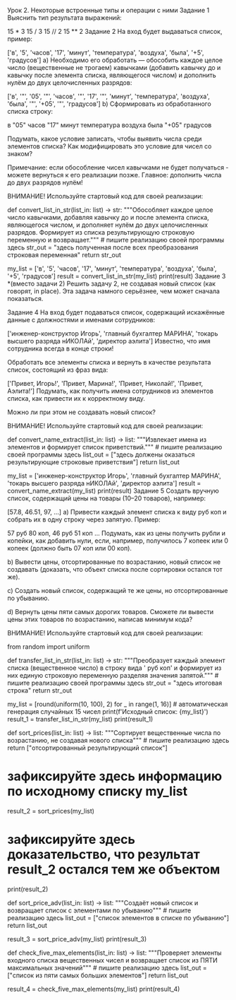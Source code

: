 Урок 2. Некоторые встроенные типы и операции с ними
Задание 1
Выяснить тип результата выражений:

15 * 3
15 / 3
15 // 2
15 ** 2
Задание 2
На вход будет выдаваться список, пример:

['в', '5', 'часов', '17', 'минут', 'температура', 'воздуха', 'была', '+5', 'градусов']
a) Необходимо его обработать — обособить каждое целое число (вещественные не трогаем) кавычками (добавить кавычку до и кавычку после элемента списка, являющегося числом) и дополнить нулём до двух целочисленных разрядов:

['в', '"', '05', '"', 'часов', '"', '17', '"', 'минут', 'температура', 'воздуха', 'была', '"', '+05', '"', 'градусов']
b) Сформировать из обработанного списка строку:

в "05" часов "17" минут температура воздуха была "+05" градусов

Подумать, какое условие записать, чтобы выявить числа среди элементов списка? Как модифицировать это условие для чисел со знаком?

Примечание: если обособление чисел кавычками не будет получаться - можете вернуться к его реализации позже. Главное: дополнить числа до двух разрядов нулём!

ВНИМАНИЕ! Используйте стартовый код для своей реализации:

def convert_list_in_str(list_in: list) -> str:
    """Обособляет каждое целое число кавычками, добавляя кавычку до и после элемента
        списка, являющегося числом, и дополняет нулём до двух целочисленных разрядов.
        Формирует из списка результирующую строковую переменную и возвращает."""
    # пишите реализацию своей программы здесь
    str_out = "здесь полученная после всех преобразования строковая переменная"
    return str_out


my_list = ['в', '5', 'часов', '17', 'минут', 'температура', 'воздуха', 'была', '+5', 'градусов']
result = convert_list_in_str(my_list)
print(result)
Задание 3
*(вместо задачи 2) Решить задачу 2, не создавая новый список (как говорят, in place). Эта задача намного серьёзнее, чем может сначала показаться.

Задание 4
На вход будет подаваться список, содержащий искажённые данные с должностями и именами сотрудников:

['инженер-конструктор Игорь', 'главный бухгалтер МАРИНА', 'токарь высшего разряда нИКОЛАй', 'директор аэлита']
Известно, что имя сотрудника всегда в конце строки!

Обработать все элементы списка и вернуть в качестве результата список, состоящий из фраз вида:

['Привет, Игорь!', 'Привет, Марина!', 'Привет, Николай!', 'Привет, Аэлита!']
Подумать, как получить имена сотрудников из элементов списка, как привести их к корректному виду.

Можно ли при этом не создавать новый список?

ВНИМАНИЕ! Используйте стартовый код для своей реализации:

def convert_name_extract(list_in: list) -> list:
    """Извлекает имена из элементов и формирует список приветствий."""
    # пишите реализацию своей программы здесь
    list_out = ["здесь должены оказаться результирующие строковые приветствия"]
    return list_out


my_list = ['инженер-конструктор Игорь', 'главный бухгалтер МАРИНА', 'токарь высшего разряда нИКОЛАй', 'директор аэлита']
result = convert_name_extract(my_list)
print(result)
Задание 5
Создать вручную список, содержащий цены на товары (10–20 товаров), например:

[57.8, 46.51, 97, ...]
a) Привести каждый элемент списка к виду <r> руб <kk> коп и собрать их в одну строку через запятую. Пример:

57 руб 80 коп, 46 руб 51 коп ...
Подумать, как из цены получить рубли и копейки, как добавить нули, если, например, получилось 7 копеек или 0 копеек (должно быть 07 коп или 00 коп).

b) Вывести цены, отсортированные по возрастанию, новый список не создавать (доказать, что объект списка после сортировки остался тот же).

c) Создать новый список, содержащий те же цены, но отсортированные по убыванию.

d) Вернуть цены пяти самых дорогих товаров. Сможете ли вывести цены этих товаров по возрастанию, написав минимум кода?

ВНИМАНИЕ! Используйте стартовый код для своей реализации:

from random import uniform


def transfer_list_in_str(list_in: list) -> str:
    """Преобразует каждый элемент списка (вещественное число) в строку вида '<r> руб <kk> коп' и 
        формирует из них единую строковую переменную разделяя значения запятой."""
    # пишите реализацию своей программы здесь
    str_out = "здесь итоговая строка"
    return str_out


my_list = [round(uniform(10, 100), 2) for _ in range(1, 16)]  # автоматическая генерация случайных 15 чисел
print(f'Исходный список: {my_list}')
result_1 = transfer_list_in_str(my_list)
print(result_1)


def sort_prices(list_in: list) -> list:
    """Сортирует вещественные числа по возрастанию, не создавая нового списка"""
    # пишите реализацию здесь
    return ["отсортированный результирующий список"]


# зафиксируйте здесь информацию по исходному списку my_list
result_2 = sort_prices(my_list)
# зафиксируйте здесь доказательство, что результат result_2 остался тем же объектом
print(result_2)


def sort_price_adv(list_in: list) -> list:
    """Создаёт новый список и возвращает список с элементами по убыванию"""
    # пишите реализацию здесь
    list_out = ["список элементов в списке по убыванию"]
    return list_out


result_3 = sort_price_adv(my_list)
print(result_3)


def check_five_max_elements(list_in: list) -> list:
    """Проверяет элементы входного списка вещественных чисел и возвращает
        список из ПЯТИ максимальных значений"""
    # пишите реализацию здесь
    list_out = ["список из пяти самых больших элементов"]
    return list_out


result_4 = check_five_max_elements(my_list)
print(result_4)
